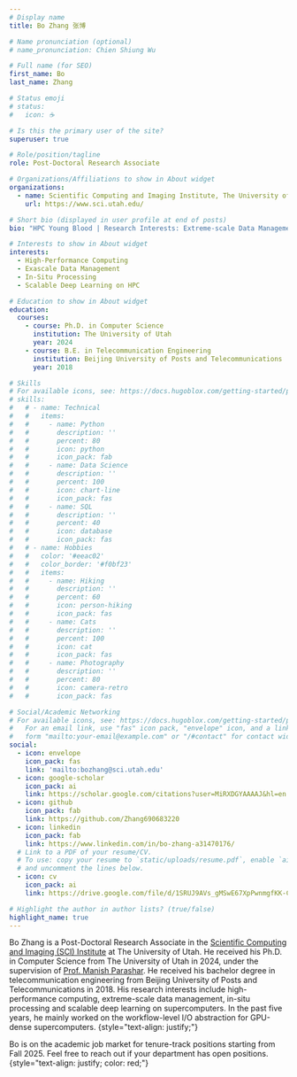 ```yaml
---
# Display name
title: Bo Zhang 张博

# Name pronunciation (optional)
# name_pronunciation: Chien Shiung Wu

# Full name (for SEO)
first_name: Bo
last_name: Zhang

# Status emoji
# status:
#   icon: ☕️

# Is this the primary user of the site?
superuser: true

# Role/position/tagline
role: Post-Doctoral Research Associate

# Organizations/Affiliations to show in About widget
organizations:
  - name: Scientific Computing and Imaging Institute, The University of Utah
    url: https://www.sci.utah.edu/

# Short bio (displayed in user profile at end of posts)
bio: "HPC Young Blood | Research Interests: Extreme-scale Data Management and Scalable Deep Learning on Supercomputers."

# Interests to show in About widget
interests:
  - High-Performance Computing
  - Exascale Data Management
  - In-Situ Processing
  - Scalable Deep Learning on HPC

# Education to show in About widget
education:
  courses:
    - course: Ph.D. in Computer Science
      institution: The University of Utah
      year: 2024
    - course: B.E. in Telecommunication Engineering
      institution: Beijing University of Posts and Telecommunications
      year: 2018

# Skills
# For available icons, see: https://docs.hugoblox.com/getting-started/page-builder/#icons
# skills:
#   # - name: Technical
#   #   items:
#   #     - name: Python
#   #       description: ''
#   #       percent: 80
#   #       icon: python
#   #       icon_pack: fab
#   #     - name: Data Science
#   #       description: ''
#   #       percent: 100
#   #       icon: chart-line
#   #       icon_pack: fas
#   #     - name: SQL
#   #       description: ''
#   #       percent: 40
#   #       icon: database
#   #       icon_pack: fas
#   # - name: Hobbies
#   #   color: '#eeac02'
#   #   color_border: '#f0bf23'
#   #   items:
#   #     - name: Hiking
#   #       description: ''
#   #       percent: 60
#   #       icon: person-hiking
#   #       icon_pack: fas
#   #     - name: Cats
#   #       description: ''
#   #       percent: 100
#   #       icon: cat
#   #       icon_pack: fas
#   #     - name: Photography
#   #       description: ''
#   #       percent: 80
#   #       icon: camera-retro
#   #       icon_pack: fas

# Social/Academic Networking
# For available icons, see: https://docs.hugoblox.com/getting-started/page-builder/#icons
#   For an email link, use "fas" icon pack, "envelope" icon, and a link in the
#   form "mailto:your-email@example.com" or "/#contact" for contact widget.
social:
  - icon: envelope
    icon_pack: fas
    link: 'mailto:bozhang@sci.utah.edu'
  - icon: google-scholar
    icon_pack: ai
    link: https://scholar.google.com/citations?user=MiRXDGYAAAAJ&hl=en
  - icon: github
    icon_pack: fab
    link: https://github.com/Zhang690683220
  - icon: linkedin
    icon_pack: fab
    link: https://www.linkedin.com/in/bo-zhang-a31470176/
  # Link to a PDF of your resume/CV.
  # To use: copy your resume to `static/uploads/resume.pdf`, enable `ai` icons in `params.yaml`,
  # and uncomment the lines below.
  - icon: cv
    icon_pack: ai
    link: https://drive.google.com/file/d/1SRUJ9AVs_gMSwE67XpPwnmgfKK-CUKy7/view?usp=sharing

# Highlight the author in author lists? (true/false)
highlight_name: true
---
```


Bo Zhang is a Post-Doctoral Research Associate in the [Scientific Computing and Imaging (SCI) Institute](https://www.sci.utah.edu/) at The University of Utah. He received his Ph.D. in Computer Science from The University of Utah in 2024, under the supervision of [Prof. Manish Parashar](https://www.manishparashar.org/). He received his bachelor degree in telecommunication engineering from Beijing University of Posts and Telecommunications in 2018. His research interests include high-performance computing, extreme-scale data management, in-situ processing and scalable deep learning on supercomputers. In the past five years, he mainly worked on the workflow-level I/O abstraction for GPU-dense supercomputers.
{style="text-align: justify;"}

Bo is on the academic job market for tenure-track positions starting from Fall 2025. Feel free to reach out if your department has open positions.
{style="text-align: justify; color: red;"}
